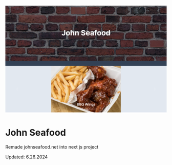 ![john seafood](public\johnseafood-next.png)

# John Seafood

Remade johnseafood.net into next js project

Updated: 6.26.2024
